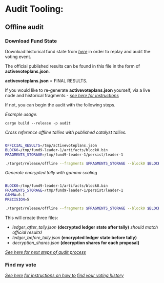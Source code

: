 # Audit Tooling:

## Offline audit

### Download Fund State
Download historical fund state from [*here*](https://github.com/input-output-hk/catalyst-core) in order to replay and audit the voting event.

The official published results can be found in this file in the form of **activevoteplans.json**.

**activevoteplans.json** = FINAL RESULTS.

If you would like to re-generate **activevoteplans.json** yourself, via a live node and historical fragments - [*see here for instructions*](./balance/README.md)

If not, you can begin the audit with the following steps.

*Example usage:*

```
cargo build --release -p audit
```  

*Cross reference offline tallies with published catalyst tallies.*

```bash

OFFICIAL_RESULTS=/tmp/activevoteplans.json 
BLOCK0=/tmp/fund9-leader-1/artifacts/block0.bin
FRAGMENTS_STORAGE=/tmp/fund9-leader-1/persist/leader-1

./target/release/offline --fragments $FRAGMENTS_STORAGE --block0 $BLOCK0 --official-results $OFFICIAL_RESULTS

```


*Generate encrypted tally with gamma scaling*


```bash

BLOCK0=/tmp/fund9-leader-1/artifacts/block0.bin
FRAGMENTS_STORAGE=/tmp/fund9-leader-1/persist/leader-1
GAMMA=0.1
PRECISION=5

./target/release/offline --fragments $FRAGMENTS_STORAGE --block0 $BLOCK0  --gamma $GAMMA --precision $PRECISION

```

This will create three files:
- *ledger_after_tally.json* **(decrypted ledger state after tally)** *should match official results!*
- *ledger_before_tally.json* **(encrypted ledger state before tally)** 
- *decryption_shares.json* **(decryption shares for each proposal)**

[*See here for next steps of audit process*](src/tally/README.md)

### Find my vote
[*See here for instructions on how to find your voting history*](src/find/README.md)